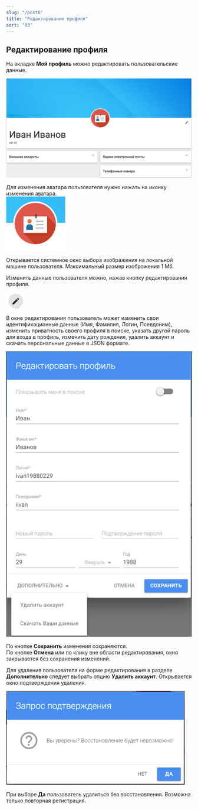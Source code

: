 ```yaml
---
slug: "/post6"
title: "Редактирование профиля"
sort: "03"
---
```


## Редактирование профиля

На вкладке **Мой профиль** можно редактировать пользовательские данные.

![main-profile.png](./images/main-profile.png "Мой профиль")

Для изменения аватара пользователя нужно нажать на иконку изменения аватара.  
![edit-foto.png](./images/edit-foto.png "Иконка изменения аватара пользователя")

Открывается системное окно выбора изображения на локальной машине пользователя. Максимальный размер изображения 1 Мб.

Изменить данные пользователя можно, нажав кнопку редактирования профиля.

![edit-button.png](./images/edit-button.png "Кнопка редактирования профиля пользователя")
	
В окне редактирования пользователь может изменить свои идентификационные данные (Имя, Фамилия, Логин, Псевдоним), изменить приватность своего профиля в поиске, указать другой пароль для входа в профиль, изменить дату рождения, удалить аккаунт и скачать персональные данные в JSON формате.

![edit-profile.png](./images/edit-profile.png "Окно редактирования профиля пользователя")

По кнопке **Сохранить** изменения сохраняются.  
По кнопке **Отмена** или по клику вне области редактирования, окно закрывается без сохранения изменений. 

Для удаления пользователя на форме редактирования в разделе **Дополнительно** следует выбрать опцию **Удалить аккаунт**.
Открывается окно подтверждения удаления.

![delete-profile.png](./images/delete-profile.png "Подтверждение удаления аккаунта")

При выборе **Да** пользователь удалиться без восстановления. Возможна только повторная регистрация.
